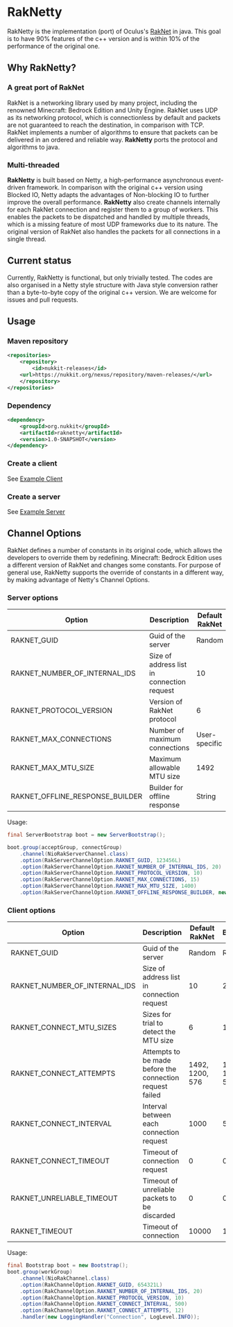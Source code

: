 # RakNetty
RakNetty is the implementation (port) of Oculus's [RakNet](https://github.com/facebookarchive/RakNet) in java. This goal is to have 90% features of the c++ version and is within 10% of the performance of the original one.

## Why RakNetty?

### A great port of RakNet
RakNet is a networking library used by many project, including the renowned Minecraft: Bedrock Edition and Unity Engine. RakNet uses UDP as its networking protocol, which is connectionless by default and packets are not guaranteed to reach the destination, in comparison with TCP. RakNet implements a number of algorithms to ensure that packets can be delivered in an ordered and reliable way. **RakNetty** ports the protocol and algorithms to java.

### Multi-threaded
**RakNetty** is built based on Netty, a high-performance asynchronous event-driven framework. In comparison with the original c++ version using Blocked IO, Netty adapts the advantages of Non-blocking IO to further improve the overall performance. **RakNetty** also create channels internally for each RakNet connection and register them to a group of workers. This enables the packets to be dispatched and handled by multiple threads, which is a missing feature of most UDP frameworks due to its nature. The original version of RakNet also handles the packets for all connections in a single thread.

## Current status

Currently, RakNetty is functional, but only trivially tested. The codes are also organised in a Netty style structure with Java style conversion rather than a byte-to-byte copy of the original c++ version. We are welcome for issues and pull requests.

## Usage

### Maven repository
```xml
<repositories>
    <repository>
        <id>nukkit-releases</id>
    <url>https://nukkit.org/nexus/repository/maven-releases/</url>
    </repository>
</repositories>
```

### Dependency
```xml
<dependency>
    <groupId>org.nukkit</groupId>
    <artifactId>raknetty</artifactId>
    <version>1.0-SNAPSHOT</version>
</dependency>
```

### Create a client
See [Example Client](https://github.com/NukkitReborn/RakNetty/blob/master/src/main/java/org/nukkit/raknetty/example/RakNettyClient.java)

### Create a server
See [Example Server](https://github.com/NukkitReborn/RakNetty/blob/master/src/main/java/org/nukkit/raknetty/example/RakNettyServer.java)

## Channel Options

RakNet defines a number of constants in its original code, which allows the developers to override them by redefining. Minecraft: Bedrock Edition uses a different version of RakNet and changes some constants. For purpose of general use, RakNetty supports the override of constants in a different way, by making advantage of Netty's Channel Options.


### Server options
| Option                          | Description                                | Default RakNet | Bedrock       |
| ------------------------------- | ------------------------------------------ | -------------- | ------------- |
| RAKNET_GUID                     | Guid of the server                         | Random         | Random        |
| RAKNET_NUMBER_OF_INTERNAL_IDS   | Size of address list in connection request | 10             | 20            |
| RAKNET_PROTOCOL_VERSION         | Version of RakNet protocol                 | 6              | 10            |
| RAKNET_MAX_CONNECTIONS          | Number of maximum connections              | User-specific  | User-specific |
| RAKNET_MAX_MTU_SIZE             | Maximum allowable MTU size                 | 1492           | 1400          |
| RAKNET_OFFLINE_RESPONSE_BUILDER | Builder for offline response               | String         | MOTD          |

Usage:
```java
final ServerBootstrap boot = new ServerBootstrap();

boot.group(acceptGroup, connectGroup)
    .channel(NioRakServerChannel.class)
    .option(RakServerChannelOption.RAKNET_GUID, 123456L)
    .option(RakServerChannelOption.RAKNET_NUMBER_OF_INTERNAL_IDS, 20)
    .option(RakServerChannelOption.RAKNET_PROTOCOL_VERSION, 10)
    .option(RakServerChannelOption.RAKNET_MAX_CONNECTIONS, 15)
    .option(RakServerChannelOption.RAKNET_MAX_MTU_SIZE, 1400)
    .option(RakServerChannelOption.RAKNET_OFFLINE_RESPONSE_BUILDER, new ExampleBedrockPingResponse.Builder());
```


### Client options
| Option                        | Description                                              | Default RakNet  | Bedrock         |
| ----------------------------- | -------------------------------------------------------- | --------------- | --------------- |
| RAKNET_GUID                   | Guid of the server                                       | Random          | Random          |
| RAKNET_NUMBER_OF_INTERNAL_IDS | Size of address list in connection request               | 10              | 20              |
| RAKNET_CONNECT_MTU_SIZES      | Sizes for trial to detect the MTU size                   | 6               | 10              |
| RAKNET_CONNECT_ATTEMPTS       | Attempts to be made before the connection request failed | 1492, 1200, 576 | 1492, 1200, 576 |
| RAKNET_CONNECT_INTERVAL       | Interval between each connection request                 | 1000            | 500             |
| RAKNET_CONNECT_TIMEOUT        | Timeout of connection request                            | 0               | 0               |
| RAKNET_UNRELIABLE_TIMEOUT     | Timeout of unreliable packets to be discarded            | 0               | 0               |
| RAKNET_TIMEOUT                | Timeout of connection                                    | 10000           | 10000           |

Usage:
```java
final Bootstrap boot = new Bootstrap();
boot.group(workGroup)
    .channel(NioRakChannel.class)
    .option(RakChannelOption.RAKNET_GUID, 654321L)
    .option(RakChannelOption.RAKNET_NUMBER_OF_INTERNAL_IDS, 20)
    .option(RakChannelOption.RAKNET_PROTOCOL_VERSION, 10)
    .option(RakChannelOption.RAKNET_CONNECT_INTERVAL, 500)
    .option(RakChannelOption.RAKNET_CONNECT_ATTEMPTS, 12)
    .handler(new LoggingHandler("Connection", LogLevel.INFO));
```